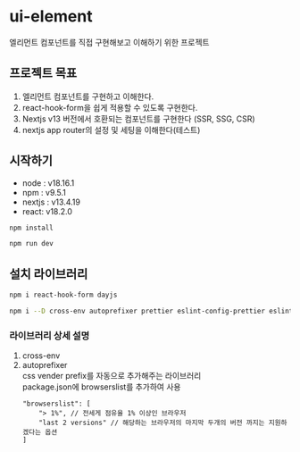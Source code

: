 # ui-element 
엘리먼트 컴포넌트를 직접 구현해보고 이해하기 위한 프로젝트

## 프로젝트 목표
1. 엘리먼트 컴포넌트를 구현하고 이해한다.
2. react-hook-form을 쉽게 적용할 수 있도록 구현한다.
3. Nextjs v13 버전에서 호환되는 컴포넌트를 구현한다 (SSR, SSG, CSR)
4. nextjs app router의 설정 및 세팅을 이해한다(테스트)


## 시작하기
- node : v18.16.1
- npm : v9.5.1
- nextjs : v13.4.19
- react: v18.2.0

```bash
npm install

npm run dev
```

## 설치 라이브러리
```bash
npm i react-hook-form dayjs
```
```bash
npm i --D cross-env autoprefixer prettier eslint-config-prettier eslint-plugin-react
```

### 라이브러리 상세 설명
1. cross-env
2. autoprefixer  
    css vender prefix를 자동으로 추가해주는 라이브러리  
    package.json에 browserslist를 추가하여 사용
    ```text
    "browserslist": [
        "> 1%", // 전세게 점유율 1% 이상인 브라우저 
        "last 2 versions" // 해당하는 브라우저의 마지막 두개의 버전 까지는 지원하겠다는 옵션
    ]
    ```